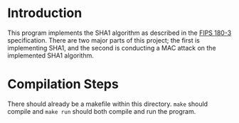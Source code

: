 # Introduction
This program implements the SHA1 algorithm as described in the [FIPS 180-3](https://nvlpubs.nist.gov/nistpubs/FIPS/NIST.FIPS.180-4.pdf) specification.
There are two major parts of this project; the first is implementing SHA1, and the second is conducting a MAC attack on the implemented SHA1 algorithm.

# Compilation Steps
There should already be a makefile within this directory. `make` should compile and `make run` should both compile and run the program.
